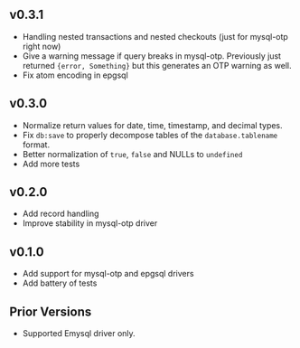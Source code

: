 ## v0.3.1

  * Handling nested transactions and nested checkouts (just for mysql-otp right now)
  * Give a warning message if query breaks in mysql-otp. Previously just
    returned `{error, Something}` but this generates an OTP warning as well.
  * Fix atom encoding in epgsql

## v0.3.0
  * Normalize return values for date, time, timestamp, and decimal types.
  * Fix `db:save` to properly decompose tables of the `database.tablename`
    format.
  * Better normalization of `true`, `false` and NULLs to `undefined`
  * Add more tests

## v0.2.0
  * Add record handling
  * Improve stability in mysql-otp driver

## v0.1.0
  * Add support for mysql-otp and epgsql drivers
  * Add battery of tests

## Prior Versions
  * Supported Emysql driver only.
